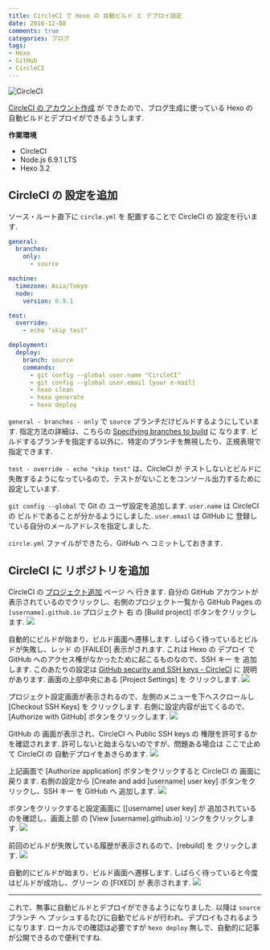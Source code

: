 ```yaml
---
title: CircleCI で Hexo の 自動ビルド と デプロイ設定
date: 2016-12-08
comments: true
categories: ブログ
tags:
- Hexo
- GitHub
- CircleCI
---
```


![](/images/circleci/circleci.png "CircleCI")

[CircleCI の アカウント作成](/2016/12/05/CircleCIのアカウント作成/) が できたので、ブログ生成に使っている Hexo の 自動ビルドとデプロイができるようします.

**作業環境**
- CircleCI
- Node.js 6.9.1 LTS
- Hexo 3.2


## CircleCI の 設定を追加
ソース・ルート直下に `circle.yml` を 配置することで CircleCI の 設定を行います.
```yaml
general:
  branches:
    only:
      - source

machine:
  timezone: Asia/Tokyo
  node:
    version: 6.9.1

test:
  override:
    - echo "skip test"

deployment:
  deploy:
    branch: source
    commands:
      - git config --global user.name "CircleCI"
      - git config --global user.email [your e-mail]
      - hexo clean
      - hexo generate
      - hexo deploy
```

`general - branches - only` で `source` ブランチだけビルドするようにしています.
指定方法の詳細は、こちらの [Specifying branches to build](https://circleci.com/docs/configuration/#branches) に なります. ビルドするブランチを指定する以外に、特定のブランチを無視したり、正規表現で指定できます.

`test - override - echo "skip test"` は、CircleCI が テストしないとビルドに失敗するようになっているので、テストがないことをコンソール出力するために設定しています.

`git config --global` で Git の ユーザ設定を追加します. `user.name` は CircleCI の ビルドであることが分かるようにしました. `user.email` は GitHub に 登録している自分のメールアドレスを指定しました.

`circle.yml` ファイルができたら、GitHub へ コミットしておきます.


## CircleCI に リポジトリを追加
CircleCI の [プロジェクト追加](https://circleci.com/add-projects) ページ へ 行きます.
自分の GitHub アカウントが表示されているのでクリックし、右側のプロジェクト一覧から GitHub Pages の `[username].github.io` プロジェクト 右 の [Build project] ボタンをクリックします.
![](/images/circleci/add/01.png)

自動的にビルドが始まり、ビルド画面へ遷移します. しばらく待っているとビルドが失敗し、レッド の [FAILED] 表示がされます.
これは Hexo の デプロイ で GitHub へのアクセス権がなかったために起こるものなので、SSH キー を 追加します. このあたりの設定は [GitHub security and SSH keys - CircleCI](https://circleci.com/docs/github-security-ssh-keys) に 説明があります.
画面の上部中央にある [Project Settings] を クリックします.
![](/images/circleci/add/02.png)

プロジェクト設定画面が表示されるので、左側のメニューを下へスクロールし [Checkout SSH Keys] を クリックします. 右側に設定内容が出てくるので、[Authorize with GitHub] ボタンをクリックします.
![](/images/circleci/add/03.png)

GitHub の 画面が表示され、CircleCI へ Public SSH keys の 権限を許可するかを確認されます. 許可しないと始まらないのですが、問題ある場合は ここで止めて CircleCI の 自動デプロイをあきらめます.
![](/images/circleci/add/04.png)

上記画面で [Authorize application] ボタンをクリックすると CircleCI の 画面に戻ります.
右側の設定から [Create and add [username] user key] ボタンをクリックし、SSH キー を GitHub へ 追加します.
![](/images/circleci/add/05.png)

ボタンをクリックすると設定画面に [[username] user key] が 追加されているのを確認し、画面上部 の [View [username].github.io] リンクをクリックします.
![](/images/circleci/add/06.png)

前回のビルドが失敗している履歴が表示されるので、[rebuild] を クリックします.
![](/images/circleci/add/07.png)

自動的にビルドが始まり、ビルド画面へ遷移します. しばらく待っていると今度はビルドが成功し、グリーン の [FIXED] が 表示されます.
![](/images/circleci/add/08.png)



- - - -
これで、無事に自動ビルドとデプロイができるようになりました. 以降は `source` ブランチ へ プッシュするたびに自動でビルドが行われ、デプロイもされるようになります.
ローカルでの確認は必要ですが `hexo deploy` 無しで、自動的に記事が公開できるので便利ですね.
